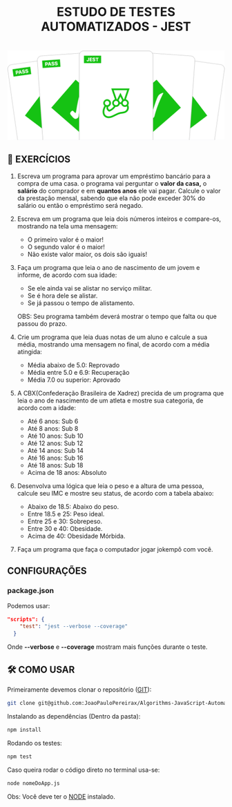 <div align='center' >
        <h1>ESTUDO DE TESTES AUTOMATIZADOS - JEST<h1>
</div>

![Jest](./assets/images/jest-readme-headline.png)

## 📝 EXERCÍCIOS

1. Escreva um programa para aprovar um empréstimo bancário para a compra de uma casa. o programa vai perguntar o **valor da casa,** o **salário** do comprador e em **quantos anos** ele vai pagar. Calcule o valor da prestação mensal, sabendo que ela não pode exceder 30% do salário ou então o empréstimo será negado.

2. Escreva em um programa que leia dois números inteiros e compare-os, mostrando na tela uma mensagem:
    - O primeiro valor é o maior!
    - O segundo valor é o maior!
    - Não existe valor maior, os dois são iguais!
    
3. Faça um programa que leia o ano de nascimento de um jovem e informe, de acordo com sua idade:
    - Se ele ainda vai se alistar no serviço militar.
    - Se é hora dele se alistar.
    - Se já passou o tempo de alistamento.

    OBS: Seu programa também deverá mostrar o tempo que falta ou que passou do prazo.
4. Crie um programa que leia duas notas de um aluno e calcule a sua média, mostrando uma mensagem no final, de acordo com a média atingida:
    - Média abaixo de 5.0: Reprovado
    - Média entre 5.0 e 6.9: Recuperação
    - Média 7.0 ou superior: Aprovado
    
5. A CBX(Confederação Brasileira de Xadrez) precida de um programa que leia o ano de nascimento de um atleta e mostre sua categoria, de acordo com a idade:
    - Até 6 anos: Sub 6
    - Até 8 anos: Sub 8
    - Até 10 anos: Sub 10
    - Até 12 anos: Sub 12
    - Até 14 anos: Sub 14
    - Até 16 anos: Sub 16
    - Até 18 anos: Sub 18
    - Acima de 18 anos: Absoluto
    
6. Desenvolva uma lógica que leia o peso e a altura de uma pessoa, calcule seu IMC e mostre seu status, de acordo com a tabela abaixo:
    - Abaixo de 18.5: Abaixo do peso.
    - Entre 18.5 e 25: Peso ideal.
    - Entre 25 e 30: Sobrepeso.
    - Entre 30 e 40: Obesidade.
    - Acima de 40: Obesidade Mórbida.

7. Faça um programa que faça o computador jogar jokempô com você.

## CONFIGURAÇÕES
### package.json
Podemos usar: 
```json
"scripts": {
    "test": "jest --verbose --coverage"
  }
```

Onde **--verbose** e **--coverage** mostram mais funções durante o teste.

## 🛠️ COMO USAR

Primeiramente devemos clonar o repositório ([GIT](https://git-scm.com/)):


```bash 
git clone git@github.com:JoaoPauloPereirax/Algorithms-JavaScript-Automated-Testing.git
```

Instalando as dependências (Dentro da pasta):

```bash 
npm install
```

Rodando os testes:

```bash 
npm test
```

Caso queira rodar o código direto no terminal usa-se:

```bash 
node nomeDoApp.js
```

Obs: Você deve ter o [NODE](https://nodejs.org/pt-br) instalado.

